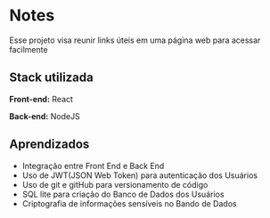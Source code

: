 
# Notes

Esse projeto visa reunir links úteis em uma página web para acessar facilmente

## Stack utilizada

**Front-end:** React

**Back-end:** NodeJS


## Aprendizados

- Integração entre Front End e Back End
- Uso de JWT(JSON Web Token) para autenticação dos Usuários
- Uso de git e gitHub para versionamento de código
- SQL lite para criação do Banco de Dados dos Usuários
- Criptografia de informações sensíveis no Bando de Dados

